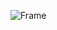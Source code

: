 ![Frame](https://user-images.githubusercontent.com/71409259/236678393-54dce3a1-e2b3-4e4b-acae-3d92aff412ba.png)
